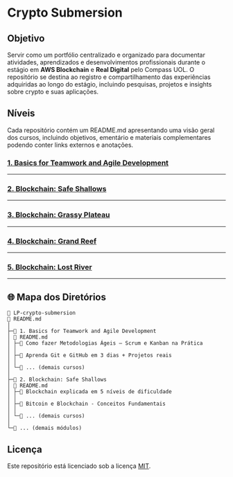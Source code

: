 # Crypto Submersion

## Objetivo

Servir como um portfólio centralizado e organizado para documentar atividades, aprendizados e desenvolvimentos profissionais durante o estágio em <strong>AWS Blockchain</strong> e <strong>Real Digital</strong> pelo Compass UOL. O repositório se destina ao registro e compartilhamento das experiências adquiridas ao longo do estágio, incluindo pesquisas, projetos e insights sobre crypto e suas aplicações.

## Níveis
Cada repositório contém um README.md apresentando uma visão geral dos cursos, incluindo objetivos, ementário e materiais complementares podendo conter links externos e anotações.
 
### [1. Basics for Teamwork and Agile Development](https://github.com/devitruvius/CS-teamwork-agile)

<hr>

### [2. Blockchain: Safe Shallows](https://github.com/devitruvius/CS-safe-shallows)
  
<hr>

### [3. Blockchain: Grassy Plateau]()
  
<hr>

### [4. Blockchain: Grand Reef]()

<hr>

###  [5. Blockchain: Lost River]()

<hr>

## 🌐 Mapa dos Diretórios

```
📁 LP-crypto-submersion
📄 README.md
│
├─📁 1. Basics for Teamwork and Agile Development
│ 📄 README.md
│ ├─🔗 Como fazer Metodologias Ágeis – Scrum e Kanban na Prática
│ │
│ ├─🔗 Aprenda Git e GitHub em 3 dias + Projetos reais
│ │
│ └─🔗 ... (demais cursos)
│
├─📁 2. Blockchain: Safe Shallows
│ 📄 README.md
│ ├─🔗 Blockchain explicada em 5 níveis de dificuldade
│ │
│ ├─🔗 Bitcoin e Blockchain - Conceitos Fundamentais
│ │
│ └─🔗 ... (demais cursos)
│
└─📁 ... (demais módulos)
```

## Licença

Este repositório está licenciado sob a licença [MIT](https://choosealicense.com/licenses/mit/).
